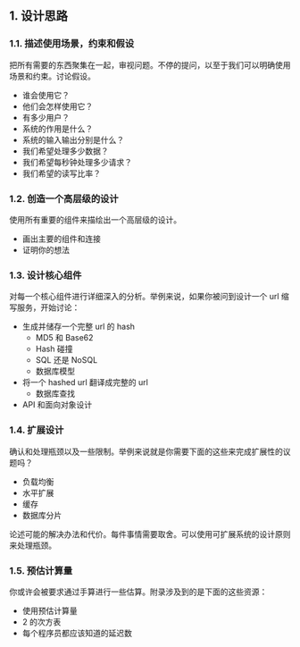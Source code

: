 ## 1. 设计思路

### 1.1. 描述使用场景，约束和假设

把所有需要的东西聚集在一起，审视问题。不停的提问，以至于我们可以明确使用场景和约束。讨论假设。

- 谁会使用它？
- 他们会怎样使用它？
- 有多少用户？
- 系统的作用是什么？
- 系统的输入输出分别是什么？
- 我们希望处理多少数据？
- 我们希望每秒钟处理多少请求？
- 我们希望的读写比率？

### 1.2. 创造一个高层级的设计

使用所有重要的组件来描绘出一个高层级的设计。

- 画出主要的组件和连接
- 证明你的想法

### 1.3. 设计核心组件

对每一个核心组件进行详细深入的分析。举例来说，如果你被问到设计一个 url 缩写服务，开始讨论：

- 生成并储存一个完整 url 的 hash
  - MD5 和 Base62
  - Hash 碰撞
  - SQL 还是 NoSQL
  - 数据库模型
- 将一个 hashed url 翻译成完整的 url
  - 数据库查找
- API 和面向对象设计

### 1.4. 扩展设计

确认和处理瓶颈以及一些限制。举例来说就是你需要下面的这些来完成扩展性的议题吗？

- 负载均衡
- 水平扩展
- 缓存
- 数据库分片

论述可能的解决办法和代价。每件事情需要取舍。可以使用可扩展系统的设计原则来处理瓶颈。

### 1.5. 预估计算量

你或许会被要求通过手算进行一些估算。附录涉及到的是下面的这些资源：

- 使用预估计算量
- 2 的次方表
- 每个程序员都应该知道的延迟数